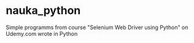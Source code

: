 # nauka_python

Simple programms  from course "Selenium Web Driver using Python" on Udemy.com wrote in Python

